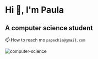 # Hi :wave:, I'm Paula
## A computer science student

:mailbox: How to reach me `papechia@gmail.com`

![computer-science](https://www.uopeople.edu/wp-content/uploads/2022/07/data-science.png)